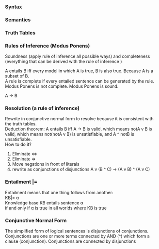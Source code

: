 ### Syntax

### Semantics

### Truth Tables

### Rules of Inference (Modus Ponens)
Soundness (apply rule of inference all possible ways) and completeness (everything that can be derived with the rule of inference )  

A entails B iff every model in which A is true, B is also true. Because A is a subset of B.  
A rule is complete if every entailed sentence can be generated by the rule.  
Modus Ponens is not complete. 
Modus Ponens is sound.  

A -> B

### Resolution (a rule of inference)
Rewrite in conjunctive normal form to resolve because it is consistent with the truth tables.   
Deduction theorem: A entails B iff A -> B is valid, which means notA v B is valid, which means not(notA v B) is unsatisfiable, and A ^ notB is unsatisfiable.  
How to do it?
1. Eliminate <=>
2. Eliminate =>
3. Move negations in front of literals
4. rewrite as conjunctions of disjunctions A v (B ^ C) -> (A v B) ^ (A v C)

### Entailment |=
Entailment means that one thing follows from another:  
KB|= α  
Knowledge base KB entails sentence α  
if and only if α is true in all worlds where KB is true  

### Conjunctive Normal Form
The simplified form of logical sentences is disjunctions of conjunctions. Conjunctions are one or more terms connected by AND (^) which form a clause (conjunction). Conjunctions are connected by disjunctions 